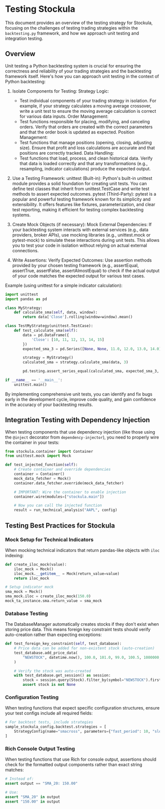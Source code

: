 # Testing Stockula

This document provides an overview of the testing strategy for Stockula, focusing on the challenges of testing trading strategies within the `backtesting.py` framework, and how we approach unit testing and integration testing.

## Overview

Unit testing a Python backtesting system is crucial for ensuring the correctness and reliability of your trading strategies and the backtesting framework itself.
Here's how you can approach unit testing in the context of Python backtesting:

1. Isolate Components for Testing:
   Strategy Logic:

   - Test individual components of your trading strategy in isolation. For example, if your strategy calculates a moving average crossover, write a unit test to ensure the moving average calculation is correct for various data inputs.
     Order Management:
   - Test functions responsible for placing, modifying, and canceling orders. Verify that orders are created with the correct parameters and that the order book is updated as expected.
     Position Management:
   - Test functions that manage positions (opening, closing, adjusting size). Ensure that profit and loss calculations are accurate and that positions are correctly tracked.
     Data Handling:
   - Test functions that load, process, and clean historical data. Verify that data is loaded correctly and that any transformations (e.g., resampling, indicator calculations) produce the expected output.

1. Use a Testing Framework:
   unittest (Built-in):
   Python's built-in unittest module provides a solid foundation for creating unit tests. You can define test classes that inherit from unittest.TestCase and write test methods to assert expected outcomes.
   pytest (Third-Party):
   pytest is a popular and powerful testing framework known for its simplicity and extensibility. It offers features like fixtures, parameterization, and clear test reporting, making it efficient for testing complex backtesting systems.

1. Create Mock Objects (if necessary):
   Mock External Dependencies: If your backtesting system interacts with external services (e.g., data providers, broker APIs), use mocking libraries (e.g., unittest.mock or pytest-mock) to simulate these interactions during unit tests. This allows you to test your code in isolation without relying on actual external connections.

1. Write Assertions:
   Verify Expected Outcomes: Use assertion methods provided by your chosen testing framework (e.g., assertEqual, assertTrue, assertFalse, assertAlmostEqual) to check if the actual output of your code matches the expected output for various test cases.

Example (using unittest for a simple indicator calculation):

```python
import unittest
import pandas as pd

class MyStrategy:
    def calculate_sma(self, data, window):
        return data['Close'].rolling(window=window).mean()

class TestMyStrategy(unittest.TestCase):
    def test_calculate_sma(self):
        data = pd.DataFrame({
            'Close': [10, 11, 12, 13, 14, 15]
        })
        expected_sma_3 = pd.Series([None, None, 11.0, 12.0, 13.0, 14.0])

        strategy = MyStrategy()
        calculated_sma = strategy.calculate_sma(data, 3)

        pd.testing.assert_series_equal(calculated_sma, expected_sma_3, check_dtype=False)

if __name__ == '__main__':
    unittest.main()
```

By implementing comprehensive unit tests, you can identify and fix bugs early in the development cycle, improve code quality, and gain confidence in the accuracy of your backtesting results.

## Integration Testing with Dependency Injection

When testing components that use dependency injection (like those using the `@inject` decorator from `dependency-injector`), you need to properly wire the container in your tests:

```python
from stockula.container import Container
from unittest.mock import Mock

def test_injected_function(self):
    # Create container and override dependencies
    container = Container()
    mock_data_fetcher = Mock()
    container.data_fetcher.override(mock_data_fetcher)

    # IMPORTANT: Wire the container to enable injection
    container.wire(modules=["stockula.main"])

    # Now you can call the injected function
    result = run_technical_analysis("AAPL", config)
```

## Testing Best Practices for Stockula

### Mock Setup for Technical Indicators

When mocking technical indicators that return pandas-like objects with `iloc` indexing:

```python
def create_iloc_mock(value):
    iloc_mock = Mock()
    iloc_mock.__getitem__ = Mock(return_value=value)
    return iloc_mock

# Setup indicator mock
sma_mock = Mock()
sma_mock.iloc = create_iloc_mock(150.0)
mock_ta_instance.sma.return_value = sma_mock
```

### Database Testing

The DatabaseManager automatically creates stocks if they don't exist when storing price data. This means foreign key constraint tests should verify auto-creation rather than expecting exceptions:

```python
def test_foreign_key_constraint(self, test_database):
    # Price data can be added for non-existent stock (auto-creation)
    test_database.add_price_data(
        "NEWSTOCK", datetime.now(), 100.0, 101.0, 99.0, 100.5, 1000000, "1d"
    )

    # Verify the stock was auto-created
    with test_database.get_session() as session:
        stock = session.query(Stock).filter_by(symbol="NEWSTOCK").first()
        assert stock is not None
```

### Configuration Testing

When testing functions that expect specific configuration structures, ensure your test configs include all required fields:

```python
# For backtest tests, include strategies
sample_stockula_config.backtest.strategies = [
    StrategyConfig(name="smacross", parameters={"fast_period": 10, "slow_period": 20})
]
```

### Rich Console Output Testing

When testing functions that use Rich for console output, assertions should check for the formatted output components rather than exact string matches:

```python
# Instead of:
assert output == "SMA_20: 150.00"

# Use:
assert "SMA_20" in output
assert "150.00" in output
```
